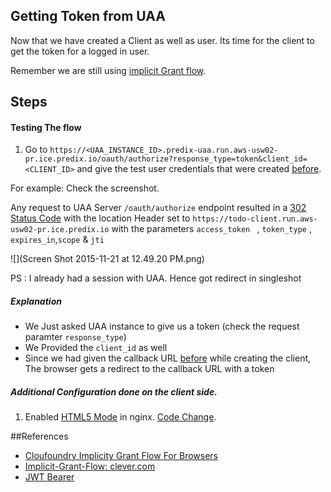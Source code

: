 ## Getting Token from UAA

Now that we have created a Client as well as user. Its time for the client to get the token for a logged in user.

Remember we are still using [implicit Grant flow](https://github.com/cloudfoundry/uaa/blob/master/docs/UAA-APIs.rst#implicit-grant-for-browsers-get-oauthauthorize).


## Steps
#### Testing The flow

1. Go to ` https://<UAA_INSTANCE_ID>.predix-uaa.run.aws-usw02-pr.ice.predix.io/oauth/authorize?response_type=token&client_id=<CLIENT_ID> ` and give the test user credentials that were created [before](./create_dummy_users_in_uaa.md).

For example: Check the screenshot.


Any request to UAA Server ` /oauth/authorize ` endpoint resulted in a [302 Status Code](https://en.wikipedia.org/wiki/HTTP_302) with the location Header set to ` https://todo-client.run.aws-usw02-pr.ice.predix.io ` with the parameters `access_token ` , `token_type` , `expires_in`,`scope` & `jti`


![](Screen Shot 2015-11-21 at 12.49.20 PM.png)


PS : I already had a session with UAA. Hence got redirect in singleshot

##### Explanation
* We Just asked UAA instance to give us a token (check the request paramter ` response_type `)
* We Provided the ` client_id ` as well
* Since we had given the callback URL [before](./registering_client_in_uaa.md) while creating the client, The browser gets a redirect to the callback URL with a token

##### Additional Configuration done on the client side.
1. Enabled [HTML5 Mode](https://docs.angularjs.org/guide/$location) in nginx. [Code Change](https://github.com/sks/predix-sample/pull/11/files#diff-482fe9fd97c71894541b48caf46732ddR41).


##References

* [Cloufoundry Implicity Grant Flow For Browsers](https://github.com/cloudfoundry/uaa/blob/master/docs/UAA-APIs.rst#implicit-grant-for-browsers-get-oauthauthorize)
* [Implicit-Grant-Flow: clever.com](https://dev.clever.com/instant-login/implicit-grant-flow)
* [JWT Bearer](https://bshaffer.github.io/oauth2-server-php-docs/grant-types/jwt-bearer/)
